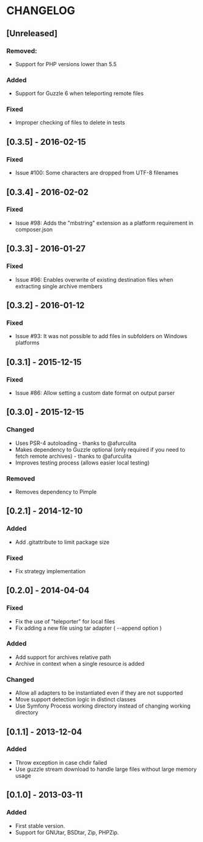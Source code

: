 # CHANGELOG

## [Unreleased]
### Removed:
- Support for PHP versions lower than 5.5
### Added
- Support for Guzzle 6 when teleporting remote files
### Fixed
- Improper checking of files to delete in tests

## [0.3.5] - 2016-02-15
### Fixed
- Issue #100: Some characters are dropped from UTF-8 filenames

## [0.3.4] - 2016-02-02
### Fixed
- Issue #98: Adds the "mbstring" extension as a platform requirement in composer.json

## [0.3.3] - 2016-01-27
### Fixed
- Issue #96: Enables overwrite of existing destination files when extracting single archive members

## [0.3.2] - 2016-01-12
### Fixed
- Issue #93: It was not possible to add files in subfolders on Windows platforms

## [0.3.1] - 2015-12-15
### Fixed
- Issue #86: Allow setting a custom date format on output parser

## [0.3.0] - 2015-12-15
### Changed
- Uses PSR-4 autoloading - thanks to @afurculita
- Makes dependency to Guzzle optional (only required if you need to fetch remote archives) - thanks to @afurculita
- Improves testing process (allows easier local testing)
### Removed
- Removes dependency to Pimple

## [0.2.1] - 2014-12-10
### Added
- Add .gitattribute to limit package size
### Fixed
- Fix strategy implementation

## [0.2.0] - 2014-04-04
### Fixed
- Fix the use of "teleporter" for local files
- Fix adding a new file using tar adapter ( --append option )
### Added
- Add support for archives relative path
- Archive in context when a single resource is added
### Changed
- Allow all adapters to be instantiated even if they are not supported
- Move support detection logic in distinct classes
- Use Symfony Process working directory instead of changing working directory

## [0.1.1] - 2013-12-04
### Added
- Throw exception in case chdir failed
- Use guzzle stream download to handle large files without large memory usage

## [0.1.0] - 2013-03-11
### Added
- First stable version.
- Support for GNUtar, BSDtar, Zip, PHPZip.
